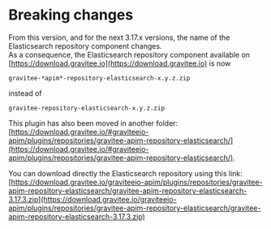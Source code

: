 # Breaking changes

From this version, and for the next 3.17.x versions, the name of the Elasticsearch repository component changes.\
As a consequence, the Elasticsearch repository component available on [https://download.gravitee.io](https://download.gravitee.io) is now

`gravitee-*apim*-repository-elasticsearch-x.y.z.zip`

instead of

`gravitee-repository-elasticsearch-x.y.z.zip`

This plugin has also been moved in another folder: [https://download.gravitee.io/#graviteeio-apim/plugins/repositories/gravitee-apim-repository-elasticsearch/](https://download.gravitee.io/#graviteeio-apim/plugins/repositories/gravitee-apim-repository-elasticsearch/).

You can download directly the Elasticsearch repository using this link:\
[https://download.gravitee.io/graviteeio-apim/plugins/repositories/gravitee-apim-repository-elasticsearch/gravitee-apim-repository-elasticsearch-3.17.3.zip](https://download.gravitee.io/graviteeio-apim/plugins/repositories/gravitee-apim-repository-elasticsearch/gravitee-apim-repository-elasticsearch-3.17.3.zip)
